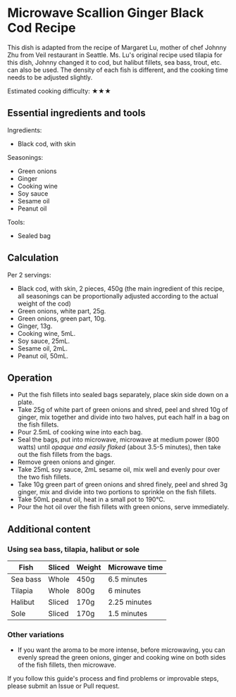 # Microwave Scallion Ginger Black Cod Recipe

This dish is adapted from the recipe of Margaret Lu, mother of chef Johnny Zhu from Veil restaurant in Seattle. Ms. Lu's original recipe used tilapia for this dish, Johnny changed it to cod, but halibut fillets, sea bass, trout, etc. can also be used. The density of each fish is different, and the cooking time needs to be adjusted slightly.

Estimated cooking difficulty: ★★★

## Essential ingredients and tools

Ingredients:

- Black cod, with skin

Seasonings:

- Green onions
- Ginger
- Cooking wine
- Soy sauce
- Sesame oil
- Peanut oil

Tools:

- Sealed bag

## Calculation

Per 2 servings:

- Black cod, with skin, 2 pieces, 450g (the main ingredient of this recipe, all seasonings can be proportionally adjusted according to the actual weight of the cod)
- Green onions, white part, 25g.
- Green onions, green part, 10g.
- Ginger, 13g.
- Cooking wine, 5mL.
- Soy sauce, 25mL.
- Sesame oil, 2mL.
- Peanut oil, 50mL.

## Operation

- Put the fish fillets into sealed bags separately, place skin side down on a plate.
- Take 25g of white part of green onions and shred, peel and shred 10g of ginger, mix together and divide into two halves, put each half in a bag on the fish fillets.
- Pour 2.5mL of cooking wine into each bag.
- Seal the bags, put into microwave, microwave at medium power (800 watts) until *opaque and easily flaked* (about 3.5-5 minutes), then take out the fish fillets from the bags.
- Remove green onions and ginger.
- Take 25mL soy sauce, 2mL sesame oil, mix well and evenly pour over the two fish fillets.
- Take 10g green part of green onions and shred finely, peel and shred 3g ginger, mix and divide into two portions to sprinkle on the fish fillets.
- Take 50mL peanut oil, heat in a small pot to 190℃.
- Pour the hot oil over the fish fillets with green onions, serve immediately.

## Additional content

### Using sea bass, tilapia, halibut or sole

| Fish     | Sliced | Weight | Microwave time  |
|----------|----------|------|-----------|
| Sea bass   | Whole     | 450g | 6.5 minutes  |
| Tilapia   | Whole     | 800g | 6 minutes    |
| Halibut | Sliced     | 170g | 2.25 minutes |
| Sole   | Sliced     | 170g | 1.5 minutes  |

### Other variations

- If you want the aroma to be more intense, before microwaving, you can evenly spread the green onions, ginger and cooking wine on both sides of the fish fillets, then microwave.

If you follow this guide's process and find problems or improvable steps, please submit an Issue or Pull request.
